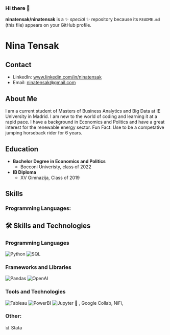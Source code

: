 ### Hi there 👋

**ninatensak/ninatensak** is a ✨ _special_ ✨ repository because its `README.md` (this file) appears on your GitHub profile.
# Nina Tensak

## Contact
- LinkedIn: www.linkedin.com/in/ninatensak
- Email: ninatensak@gmail.com
  
## About Me
I am a current student of Masters of Business Analytics and Big Data at IE University in Madrid. I am new to the world of coding and learning it at a rapid pace. I have a background in Economics and Politics and have a great interest for the renewable energy sector. 
Fun Fact: Use to be a competative jumping horseback rider for 6 years.

## Education
- **Bachelor Degree in Economics and Politics**
  - Bocconi Univeristy, class of 2022
- **IB Diploma**
  - XV Gimnazija, Class of 2019

## Skills
### Programming Languages:
## 🛠️ Skills and Technologies

### Programming Languages
![Python](https://img.shields.io/badge/Python-3776AB?style=flat-square&logo=python&logoColor=white)
![SQL](https://img.shields.io/badge/SQL-4479A1?style=flat-square&logo=mysql&logoColor=white)

### Frameworks and Libraries
![Pandas](https://img.shields.io/badge/Pandas-150458?style=flat-square&logo=pandas&logoColor=white)
![OpenAI](https://img.shields.io/badge/OpenAI-000000?style=flat-square&logo=openai&logoColor=white)

### Tools and Technologies
![Tableau](https://img.shields.io/badge/Tableau-E97627?style=flat-square&logo=tableau&logoColor=white)
![PowerBI](https://img.shields.io/badge/Power_BI-F2C811?style=flat-square&logo=powerbi&logoColor=black)
![Jupyter](https://img.shields.io/badge/Jupyter-F37626?style=flat-square&logo=jupyter&logoColor=white)
🚀 , Google Collab, NiFi, 

### Other:
📊 Stata

